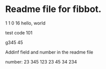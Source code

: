 # Readme file for fibbot.
1 1 0 16
hello, world

test code 101

g345 45 

Addinf field and number in the readme file

number: 23 345 123 23 45 34 234 

